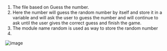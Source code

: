 1.  The file based on Guess the number.
2.  Here the number will guess the random number by itself and store it in a variable and will ask the user to guess the number and will continue to ask until the user gives the correct guess and finish the game.
3.  The module name random is used as way to store the random number
4.  
![image](https://github.com/user-attachments/assets/06af62f9-fcb7-4366-84c8-c98987574366)
